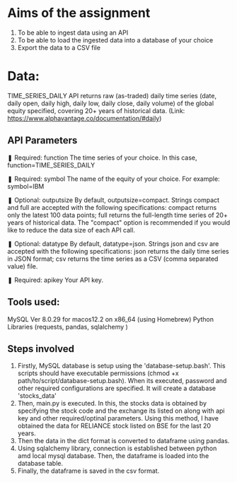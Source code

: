 # Aims of the assignment 
1. To be able to ingest data using an API
2. To be able to load the ingested data into a database of your choice
3. Export the data to a CSV file

# Data:

TIME_SERIES_DAILY API returns raw (as-traded) daily time series (date, daily open, daily high, daily low, daily close, daily volume) of the global equity specified, covering 20+ years of historical data. (Link: https://www.alphavantage.co/documentation/#daily)

## API Parameters
❚ Required: function
The time series of your choice. In this case, function=TIME_SERIES_DAILY

❚ Required: symbol
The name of the equity of your choice. For example: symbol=IBM

❚ Optional: outputsize
By default, outputsize=compact. Strings compact and full are accepted with the following specifications: compact returns only the latest 100 data points; full returns the full-length time series of 20+ years of historical data. The "compact" option is recommended if you would like to reduce the data size of each API call.

❚ Optional: datatype
By default, datatype=json. Strings json and csv are accepted with the following specifications: json returns the daily time series in JSON format; csv returns the time series as a CSV (comma separated value) file.

❚ Required: apikey
Your API key.

## Tools used:

MySQL Ver 8.0.29 for macos12.2 on x86_64 (using Homebrew)
Python Libraries (requests, pandas, sqlalchemy )

## Steps involved

1. Firstly, MySQL database is setup using the 'database-setup.bash'. This scripts should have executable permissions (chmod +x path/to/script/database-setup.bash). When its executed, password and other required configurations are specified. It will create a database 'stocks_data'
2. Then, main.py is executed. In this, the stocks data is obtained by specifying the stock code and the exchange its listed on along with api key and other required/optinal parameters. Using this method, I have obtained the data for  RELIANCE stock listed on BSE for the last 20 years. 
3. Then the data in the dict format is converted to dataframe using pandas. 
4. Using sqlalchemy library, connection is established between python amd local mysql database. Then, the dataframe is loaded into the database table.
5. Finally, the dataframe is saved in the csv format.